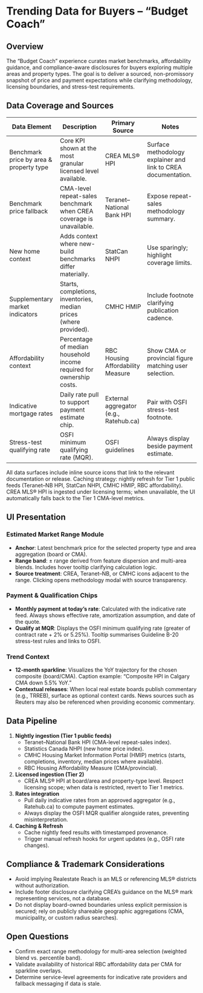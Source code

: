 # Trending Data for Buyers – “Budget Coach”

## Overview
The “Budget Coach” experience curates market benchmarks, affordability guidance, and compliance-aware disclosures for buyers exploring multiple areas and property types. The goal is to deliver a sourced, non-promissory snapshot of price and payment expectations while clarifying methodology, licensing boundaries, and stress-test requirements.

## Data Coverage and Sources

| Data Element | Description | Primary Source | Notes |
| --- | --- | --- | --- |
| Benchmark price by area & property type | Core KPI shown at the most granular licensed level available. | CREA MLS® HPI | Surface methodology explainer and link to CREA documentation. |
| Benchmark price fallback | CMA-level repeat-sales benchmark when CREA coverage is unavailable. | Teranet–National Bank HPI | Expose repeat-sales methodology summary. |
| New home context | Adds context where new-build benchmarks differ materially. | StatCan NHPI | Use sparingly; highlight coverage limits. |
| Supplementary market indicators | Starts, completions, inventories, median prices (where provided). | CMHC HMIP | Include footnote clarifying publication cadence. |
| Affordability context | Percentage of median household income required for ownership costs. | RBC Housing Affordability Measure | Show CMA or provincial figure matching user selection. |
| Indicative mortgage rates | Daily rate pull to support payment estimate chip. | External aggregator (e.g., Ratehub.ca) | Pair with OSFI stress-test footnote. |
| Stress-test qualifying rate | OSFI minimum qualifying rate (MQR). | OSFI guidelines | Always display beside payment estimate. |

All data surfaces include inline source icons that link to the relevant documentation or release. Caching strategy: nightly refresh for Tier 1 public feeds (Teranet–NB HPI, StatCan NHPI, CMHC HMIP, RBC affordability). CREA MLS® HPI is ingested under licensing terms; when unavailable, the UI automatically falls back to the Tier 1 CMA-level metrics.

## UI Presentation

### Estimated Market Range Module
* **Anchor**: Latest benchmark price for the selected property type and area aggregation (board or CMA).
* **Range band**: ± range derived from feature dispersion and multi-area blends. Includes hover tooltip clarifying calculation logic.
* **Source treatment**: CREA, Teranet–NB, or CMHC icons adjacent to the range. Clicking opens methodology modal with source transparency.

### Payment & Qualification Chips
* **Monthly payment at today’s rate**: Calculated with the indicative rate feed. Always shows effective rate, amortization assumption, and date of the quote.
* **Qualify at MQR**: Displays the OSFI minimum qualifying rate (greater of contract rate + 2% or 5.25%). Tooltip summarises Guideline B-20 stress-test rules and links to OSFI.

### Trend Context
* **12-month sparkline**: Visualizes the YoY trajectory for the chosen composite (board/CMA). Caption example: “Composite HPI in Calgary CMA down 5.5% YoY.”
* **Contextual releases**: When local real estate boards publish commentary (e.g., TRREB), surface as optional context cards. News sources such as Reuters may also be referenced when providing economic commentary.

## Data Pipeline
1. **Nightly ingestion (Tier 1 public feeds)**
   * Teranet–National Bank HPI (CMA-level repeat-sales index).
   * Statistics Canada NHPI (new home price index).
   * CMHC Housing Market Information Portal (HMIP) metrics (starts, completions, inventory, median prices where available).
   * RBC Housing Affordability Measure (CMA/provincial).
2. **Licensed ingestion (Tier 2)**
   * CREA MLS® HPI at board/area and property-type level. Respect licensing scope; when data is restricted, revert to Tier 1 metrics.
3. **Rates integration**
   * Pull daily indicative rates from an approved aggregator (e.g., Ratehub.ca) to compute payment estimates.
   * Always display the OSFI MQR qualifier alongside rates, preventing misinterpretation.
4. **Caching & Refresh**
   * Cache nightly feed results with timestamped provenance.
   * Trigger manual refresh hooks for urgent updates (e.g., OSFI rate changes).

## Compliance & Trademark Considerations
* Avoid implying Realestate Reach is an MLS or referencing MLS® districts without authorization.
* Include footer disclosure clarifying CREA’s guidance on the MLS® mark representing services, not a database.
* Do not display board-owned boundaries unless explicit permission is secured; rely on publicly shareable geographic aggregations (CMA, municipality, or custom radius searches).

## Open Questions
* Confirm exact range methodology for multi-area selection (weighted blend vs. percentile band).
* Validate availability of historical RBC affordability data per CMA for sparkline overlays.
* Determine service-level agreements for indicative rate providers and fallback messaging if data is stale.
